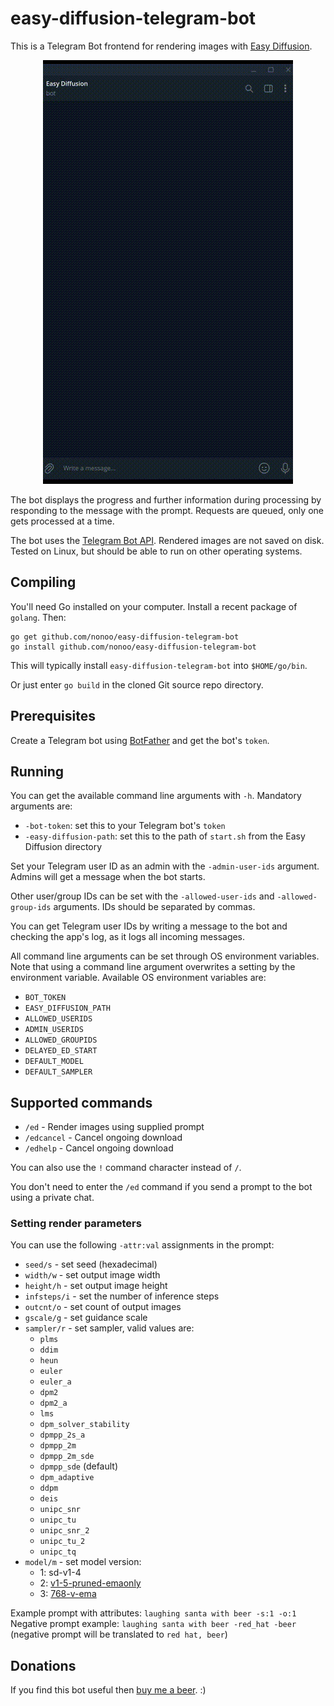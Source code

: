 # easy-diffusion-telegram-bot

This is a Telegram Bot frontend for rendering images with
[Easy Diffusion](https://github.com/easydiffusion/easydiffusion).

<p align="center"><img src="demo.gif?raw=true"/></p>

The bot displays the progress and further information during processing by
responding to the message with the prompt. Requests are queued, only one gets
processed at a time.

The bot uses the
[Telegram Bot API](https://github.com/go-telegram-bot-api/telegram-bot-api).
Rendered images are not saved on disk. Tested on Linux, but should be able
to run on other operating systems.

## Compiling

You'll need Go installed on your computer. Install a recent package of `golang`.
Then:

```
go get github.com/nonoo/easy-diffusion-telegram-bot
go install github.com/nonoo/easy-diffusion-telegram-bot
```

This will typically install `easy-diffusion-telegram-bot` into `$HOME/go/bin`.

Or just enter `go build` in the cloned Git source repo directory.

## Prerequisites

Create a Telegram bot using [BotFather](https://t.me/BotFather) and get the
bot's `token`.

## Running

You can get the available command line arguments with `-h`.
Mandatory arguments are:

- `-bot-token`: set this to your Telegram bot's `token`
- `-easy-diffusion-path`: set this to the path of `start.sh` from the Easy
  Diffusion directory

Set your Telegram user ID as an admin with the `-admin-user-ids` argument.
Admins will get a message when the bot starts.

Other user/group IDs can be set with the `-allowed-user-ids` and
`-allowed-group-ids` arguments. IDs should be separated by commas.

You can get Telegram user IDs by writing a message to the bot and checking
the app's log, as it logs all incoming messages.

All command line arguments can be set through OS environment variables.
Note that using a command line argument overwrites a setting by the environment
variable. Available OS environment variables are:

- `BOT_TOKEN`
- `EASY_DIFFUSION_PATH`
- `ALLOWED_USERIDS`
- `ADMIN_USERIDS`
- `ALLOWED_GROUPIDS`
- `DELAYED_ED_START`
- `DEFAULT_MODEL`
- `DEFAULT_SAMPLER`

## Supported commands

- `/ed` - Render images using supplied prompt
- `/edcancel` - Cancel ongoing download
- `/edhelp` - Cancel ongoing download

You can also use the `!` command character instead of `/`.

You don't need to enter the `/ed` command if you send a prompt to the bot using
a private chat.

### Setting render parameters

You can use the following `-attr:val` assignments in the prompt:

- `seed/s` - set seed (hexadecimal)
- `width/w` - set output image width
- `height/h` - set output image height
- `infsteps/i` - set the number of inference steps
- `outcnt/o` - set count of output images
- `gscale/g` - set guidance scale
- `sampler/r` - set sampler, valid values are:
  - `plms`
  - `ddim`
  - `heun`
  - `euler`
  - `euler_a`
  - `dpm2`
  - `dpm2_a`
  - `lms`
  - `dpm_solver_stability`
  - `dpmpp_2s_a`
  - `dpmpp_2m`
  - `dpmpp_2m_sde`
  - `dpmpp_sde` (default)
  - `dpm_adaptive`
  - `ddpm`
  - `deis`
  - `unipc_snr`
  - `unipc_tu`
  - `unipc_snr_2`
  - `unipc_tu_2`
  - `unipc_tq`
- `model/m` - set model version:
  - 1: sd-v1-4
  - 2: [v1-5-pruned-emaonly](https://huggingface.co/runwayml/stable-diffusion-v1-5)
  - 3: [768-v-ema](https://huggingface.co/stabilityai/stable-diffusion-2)

Example prompt with attributes: `laughing santa with beer -s:1 -o:1`
Negative prompt example: `laughing santa with beer -red_hat -beer` (negative prompt will be translated to `red hat, beer`)

## Donations

If you find this bot useful then [buy me a beer](https://paypal.me/ha2non). :)
